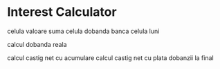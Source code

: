 # Interest Calculator

celula valoare suma
celula dobanda banca
celula luni

calcul dobanda reala

calcul castig net cu acumulare
calcul castig net cu plata dobanzii la final

